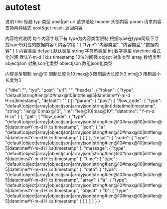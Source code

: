 # autotest
说明
title 标题
typ 类型 post|get
url 请求地址
header 头部内容
param 请求内容 支持两种格式 post&get
result 返回内容

内容格式说明  每个内容字段下有 type为内容类型限制  根据type在type同级下寻找type所对应的数据内容
{
    内容字段：{
        "type":"内容类型",
        "内容类型":"数据内容"
    }
}
内容类型
default  默认类型
string  字符串类型
int 数字类型
datetime 格式化时间  默认Y-m-d H:i:s
timestamp 10位时间戳
object 对象类型
array 数组类型
objectjson 对象json化类型
objectjson 数组json化类型

内容类型限制
len@10  限制长度为10
max@3 限制最大长度为3
min@3  限制最小长度为3

{
    "title": "",
    "typ": "post",
    "url": "",
    "header": {
        "token": {
            "type": "default|string#len@10#max@10|int#len@5|datetime#Y-m-d H:i:s|timestamp",
            "default": ""
        }
    },
    "param": {
        "post": {
            "flow_code": {
                "type": "default|object|array|objectjson|arrayjson|string|int|datetime|timestamp",
                "string": "len@10|max@10",
                "int": "len@10|max@10",
                "datetime": "Y-m-d H:i:s"
            }
        },
        "get": {
            "flow_code": {
                "type": "default|object|array|objectjson|arrayjson|string#len@10#max@10|int#len@5|datetime#Y-m-d H:i:s|timestamp",
                "json": {
                    "a": "default|object|array|objectjson|arrayjson|string#len@10#max@10|int#len@5|datetime#Y-m-d H:i:s|timestamp"
                }
            }
        }
    },
    "result": {
        "code": {
            "type": "default|object|array|objectjson|arrayjson|string#len@10#max@10|int#len@5|datetime#Y-m-d H:i:s|timestamp"
        },
        "message": {
            "type": "default|object|array|objectjson|arrayjson|string#len@10#max@10|int#len@5|datetime#Y-m-d H:i:s|timestamp"
        },
        "time": {
            "type": "default|object|array|objectjson|arrayjson|string#len@10#max@10|int#len@5|datetime#Y-m-d H:i:s|timestamp"
        },
        "data": {
            "type": "default|object|array|objectjson|arrayjson|string#len@10#max@10|int#len@5|datetime#Y-m-d H:i:s|timestamp",
            "array": {
                "a": {
                    "type": "default|object|array|objectjson|arrayjson|string#len@10#max@10|int#len@5|datetime#Y-m-d H:i:s|timestamp",
                    "object": {
                        "b": {
                            "type": "default|object|array|objectjson|arrayjson|string#len@10#max@10|int#len@5|datetime#Y-m-d H:i:s|timestamp"
                        }
                    }
                }
            }
        }
    }
}
